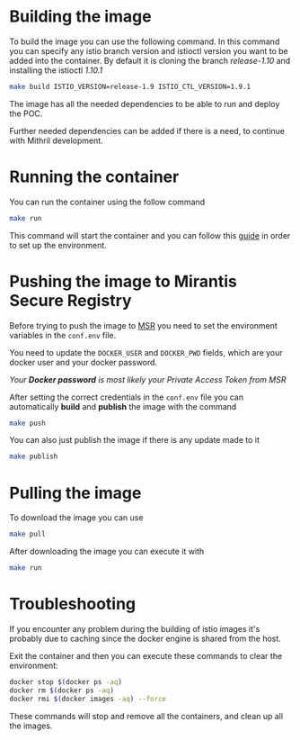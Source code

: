 # Building the image

To build the image you can use the following command. In this command you can specify any istio branch version and istioctl version you want to be added into the container. By default it is cloning the branch *_release-1.10_* and installing the istioctl _1.10.1_

```bash
make build ISTIO_VERSION=release-1.9 ISTIO_CTL_VERSION=1.9.1
```
The image has all the needed dependencies to be able to run and deploy the POC.

Further needed dependencies can be added if there is a need, to continue with Mithril development.

# Running the container

You can run the container using the follow command
```bash
make run
```

This command will start the container and you can follow this [guide](https://github.hpe.com/sec-eng/istio-spire/blob/master/POC/README.md) in order to set up the environment.

# Pushing the image to Mirantis Secure Registry
Before trying to push the image to [MSR](https://hub.docker.hpecorp.net/repositories?namespace=sec-eng) you need to set the environment variables in the `conf.env` file.

You need to update the `DOCKER_USER` and `DOCKER_PWD` fields, which are your docker user and your docker password. 

_Your **Docker password** is most likely your Private Access Token from MSR_

After setting the correct credentials in the `conf.env` file you can automatically **build** and **publish** the image with the command

```bash
make push
```

You can also just publish the image if there is any update made to it
```bash
make publish
```

# Pulling the image
To download the image you can use

```bash
make pull
```

After downloading the image you can execute it with

```bash
make run
```
# Troubleshooting

If you encounter any problem during the building of istio images it's probably due to caching since the docker engine is shared from the host.

Exit the container and then you can execute these commands to clear the environment:

```bash
docker stop $(docker ps -aq)
docker rm $(docker ps -aq)
docker rmi $(docker images -aq) --force
```

These commands will stop and remove all the containers, and clean up all the images.
